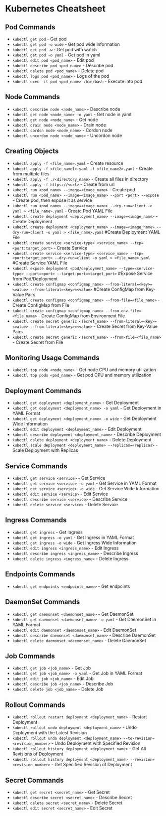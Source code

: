 # Kubernetes Cheatsheet

## Pod Commands

- `kubectl get pod` - Get pod
- `kubectl get pod -o wide` - Get pod wide information
- `kubectl get pod -w` - Get pod with watch
- `kubectl get pod -o yaml` - Get pod in yaml
- `kubectl edit pod <pod_name>` - Edit pod
- `kubectl describe pod <pod_name>` - Describe pod
- `kubectl delete pod <pod_name>` - Delete pod
- `kubectl logs pod <pod_name>` - Logs of the pod
- `kubectl exec -it pod <pod_name> /bin/bash` - Execute into pod

## Node Commands

- `kubectl describe node <node_name>` - Describe node
- `kubectl get node <node_name> -o yaml` - Get node in yaml
- `kubectl get node <node_name>` - Get node
- `kubectl drain node <node_name>` - Drain node
- `kubectl cordon node <node_name>` - Cordon node
- `kubectl uncordon node <node_name>` - Uncordon node

## Creating Objects

- `kubectl apply -f <file_name>.yaml` - Create resource
- `kubectl apply -f <file_name1>.yaml -f <file_name2>.yaml` - Create from multiple files
- `kubectl apply -f ./<directory_name>` - Create all files in directory
- `kubectl apply -f https://<url>` - Create from url
- `kubectl run <pod_name> --image=<image_name>` - Create pod
- `kubectl run <pod_name> --image=<image_name> --port <port> --expose` - Create pod, then expose it as service
- `kubectl run <pod_name> --image=<image_name> --dry-run=client -o yaml > <file_name>.yaml` - Create Pod YAML File
- `kubectl create deployment <deployment_name> --image=<image_name>` - Create Deployment
- `kubectl create deployment <deployment_name> --image=<image_name> --dry-run=client -o yaml > <file_name>.yaml` #Create Deployment YAML File
- `kubectl create service <service-type> <service_name> --tcp=<port:target_port>` - Create Service
- `kubectl create service <service-type> <service_name> --tcp=<port:target_port> --dry-run=client -o yaml > <file_name>.yaml` #Create Service YAML File
- `kubectl expose deployment <pod/deployment_name> --type=<service-type> --port=<port> --target-port=<target_port>` #Expose Service from Pod/Deployment
- `kubectl create configmap <configmap_name> --from-literal=<key>=<value> --from-literal=<key>=<value>` #Create ConfigMap from Key-Value Pairs
- `kubectl create configmap <configmap_name> --from-file=<file_name>` - Create ConfigMap from File
- `kubectl create configmap <configmap_name> --from-env-file=<file_name>` - Create ConfigMap from Environment File
- `kubectl create secret generic <secret_name> --from-literal=<key>=<value> --from-literal=<key>=<value>` - Create Secret from Key-Value Pairs
- `kubectl create secret generic <secret_name> --from-file=<file_name>` - Create Secret from File

## Monitoring Usage Commands

- `kubectl top node <node_name>` - Get node CPU and memory utilization
- `kubectl top pods <pod_name>` - Get pod CPU and memory utilization

## Deployment Commands

- `kubectl get deployment <deployment_name>` - Get Deployment
- `kubectl get deployment <deployment_name> -o yaml` - Get Deployment in YAML Format
- `kubectl get deployment <deployment_name> -o wide` - Get Deployment Wide Information
- `kubectl edit deployment <deployment_name>` - Edit Deployment
- `kubectl describe deployment <deployment_name>` - Describe Deployment
- `kubectl delete deployment <deployment_name>` - Delete Deployment
- `kubectl scale deployment <deployment_name> --replicas=<replicas>` - Scale Deployment with Replicas

## Service Commands

- `kubectl get service <service>` - Get Service
- `kubectl get service <service> -o yaml` - Get Service in YAML Format
- `kubectl get service <service> -o wide` - Get Service Wide Information
- `kubectl edit service <service>` - Edit Service
- `kubectl describe service <service>` - Describe Service
- `kubectl delete service <service>` - Delete Service

## Ingress Commands

- `kubectl get ingress` - Get Ingress
- `kubectl get ingress -o yaml` - Get Ingress in YAML Format
- `kubectl get ingress -o wide` - Get Ingress Wide Information
- `kubectl edit ingress <ingress_name>` - Edit Ingress
- `kubectl describe ingress <ingress_name>` - Describe Ingress
- `kubectl delete ingress <ingress_name>` - Delete Ingress

## Endpoints Commands

- `kubectl get endpoints <endpoints_name>` - Get endpoints

## DaemonSet Commands

- `kubectl get daemonset <daemonset_name>` - Get DaemonSet
- `kubectl get daemonset <daemonset_name> -o yaml` - Get DaemonSet in YAML Format
- `kubectl edit daemonset <daemonset_name>` - Edit DaemonSet
- `kubectl describe daemonset <daemonset_name>` - Describe DaemonSet
- `kubectl delete daemonset <daemonset_name>` - Delete DaemonSet

## Job Commands

- `kubectl get job <job_name>` - Get Job
- `kubectl get job <job_name> -o yaml` - Get Job in YAML Format
- `kubectl edit job <job_name>` - Edit Job
- `kubectl describe job <job_name>` - Describe Job
- `kubectl delete job <job_name>` - Delete Job

## Rollout Commands

- `kubectl rollout restart deployment <deployment_name>` - Restart Deployment
- `kubectl rollout undo deployment <deployment_name>` - Undo Deployment with the Latest Revision
- `kubectl rollout undo deployment <deployment_name> --to-revision=<revision_number>` - Undo Deployment with Specified Revision
- `kubectl rollout history deployment <deployment_name>` - Get All Revisions of Deployment
- `kubectl rollout history deployment <deployment_name> --revision=<revision_number>` - Get Specified Revision of Deployment

## Secret Commands

- `kubectl get secret <secret_name>` - Get Secret
- `kubectl describe secret <secret_name>` - Describe Secret
- `kubectl delete secret <secret_name>` - Delete Secret
- `kubectl edit secret <secret_name>` - Edit Secret

